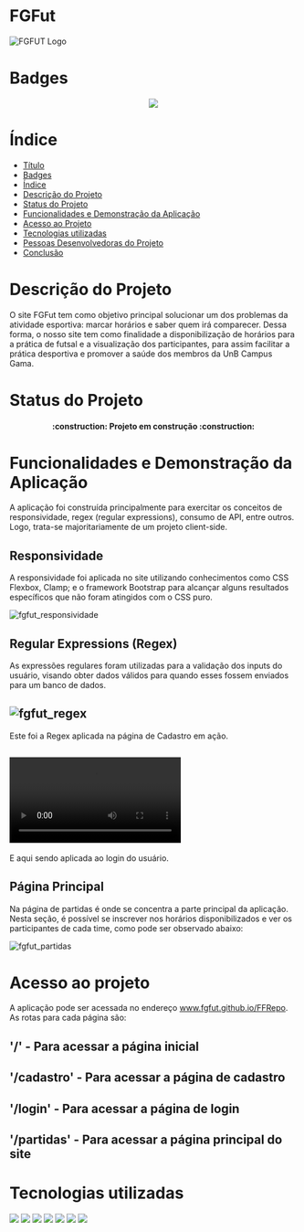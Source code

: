 # FGFut
![FGFUT Logo](https://i.imgur.com/MiB6rJK.png?2)

# Badges
<p align="center">
<img src="http://img.shields.io/static/v1?label=STATUS&message=EM%20DESENVOLVIMENTO&color=GREEN&style=for-the-badge"/>
</p>

# Índice 

* [Título](#FGFut)
* [Badges](#Badges)
* [Índice](#índice)
* [Descrição do Projeto](#descrição-do-projeto)
* [Status do Projeto](#status-do-Projeto)
* [Funcionalidades e Demonstração da Aplicação](#funcionalidades-e-demonstração-da-aplicação)
* [Acesso ao Projeto](#acesso-ao-projeto)
* [Tecnologias utilizadas](#tecnologias-utilizadas)
* [Pessoas Desenvolvedoras do Projeto](#pessoas-desenvolvedoras)
* [Conclusão](#conclusão)

# Descrição do Projeto
  O site FGFut tem como objetivo principal solucionar um dos problemas da atividade esportiva: marcar horários e saber quem irá comparecer.
Dessa forma, o nosso site tem como finalidade a disponibilização de horários para a prática de futsal e a visualização dos participantes, para assim facilitar a prática desportiva e promover a saúde dos membros da UnB Campus Gama.
 

# Status do Projeto
<h4 align="center"> 
    :construction:  Projeto em construção  :construction:
</h4>

# Funcionalidades e Demonstração da Aplicação
  A aplicação foi construída principalmente para exercitar os conceitos de responsividade, regex (regular expressions), consumo de API, entre outros. Logo, trata-se majoritariamente de um projeto client-side.

## Responsividade
  A responsividade foi aplicada no site utilizando conhecimentos como CSS Flexbox, Clamp; e o framework Bootstrap para alcançar alguns resultados específicos que não foram atingidos com o CSS puro.
  
  ![fgfut_responsividade](https://user-images.githubusercontent.com/86745462/192161315-f412bab9-a048-48dc-ae4e-cefa800a8f91.gif)
  
 ## Regular Expressions (Regex)
  As expressões regulares foram utilizadas para a validação dos inputs do usuário, visando obter dados válidos para quando esses fossem enviados para um banco de dados.
  
  
## ![fgfut_regex](https://user-images.githubusercontent.com/86745462/192161394-8ad54be5-50cd-4806-b4bb-eb45887317c1.gif)
  Este foi a Regex aplicada na página de Cadastro em ação.
  

## ![fgfut_login](https://user-images.githubusercontent.com/86745462/192161465-1cf6fa79-d76b-4f89-b903-1642d5c1719a.mp4)
E aqui sendo aplicada ao login do usuário.


## Página Principal
  Na página de partidas é onde se concentra a parte principal da aplicação. Nesta seção, é possível se inscrever nos horários disponibilizados e ver os participantes de cada time, como pode ser observado abaixo:
  
![fgfut_partidas](https://user-images.githubusercontent.com/86745462/192161603-ea9927fc-efd7-43af-850f-f0b10f816885.gif)


# Acesso ao projeto

  A aplicação pode ser acessada no endereço www.fgfut.github.io/FFRepo. As rotas para cada página são:

## '/' - Para acessar a página inicial
## '/cadastro' - Para acessar a página de cadastro
## '/login' - Para acessar a página de login
## '/partidas' - Para acessar a página principal do site

# Tecnologias utilizadas

<img src="https://cdn.jsdelivr.net/gh/devicons/devicon/icons/python/python-original.svg" />
<img src="https://cdn.jsdelivr.net/gh/devicons/devicon/icons/flask/flask-original-wordmark.svg" />
<img src="https://cdn.jsdelivr.net/gh/devicons/devicon/icons/mysql/mysql-original-wordmark.svg" />
<img src="https://cdn.jsdelivr.net/gh/devicons/devicon/icons/javascript/javascript-original.svg" />
<img src="https://cdn.jsdelivr.net/gh/devicons/devicon/icons/html5/html5-original.svg" />
<img src="https://cdn.jsdelivr.net/gh/devicons/devicon/icons/css3/css3-original.svg" />
<img src="https://cdn.jsdelivr.net/gh/devicons/devicon/icons/figma/figma-original.svg" />

